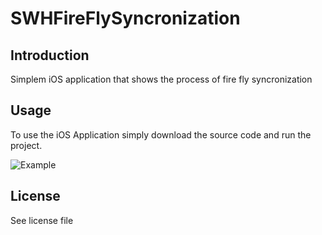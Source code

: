 # SWHFireFlySyncronization

## Introduction

Simplem iOS application that shows the process of fire fly syncronization

## Usage

To use the iOS Application simply download the source code and run the project.

![Example](https://j.gifs.com/vp3ZbZ.gif)

## License

See license file
